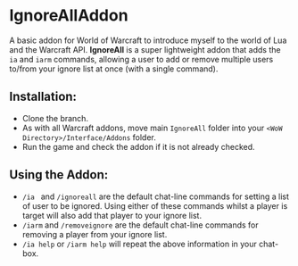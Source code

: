 # IgnoreAllAddon
A basic addon for World of Warcraft to introduce myself to the world of Lua and the Warcraft API. __IgnoreAll__ is a super lightweight addon that adds the `ia` and `iarm` commands, allowing a user to add or remove multiple users to/from your ignore list at once (with a single command).

## Installation:
* Clone the branch.
* As with all Warcraft addons, move main `IgnoreAll` folder into your `<WoW Directory>/Interface/Addons` folder.
* Run the game and check the addon if it is not already checked.

## Using the Addon:
* `/ia ` and `/ignoreall` are the default chat-line commands for setting a list of user to be ignored. Using either of these commands whilst a player is target will also add that player to your ignore list.
* `/iarm` and `/removeignore` are the default chat-line commands for removing a player from your ignore list.
* `/ia help` or `/iarm help` will repeat the above information in your chat-box. 
